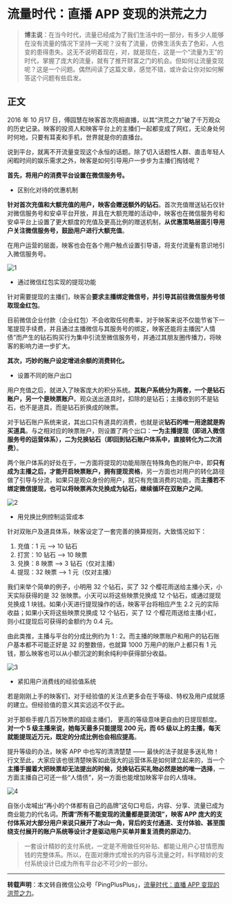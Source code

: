# 流量时代：直播 APP 变现的洪荒之力

> **博主说**：在当今时代，流量已经成为了我们生活中的一部分，有多少人能够在没有流量的情况下坚持一天呢？没有了流量，仿佛生活失去了色彩，人也变的患得患失。这无不说明着现在，对，就是现在，这是一个“流量为王”的时代，掌握了庞大的流量，就有了推开财富之门的机会。但如何让流量变现呢？这是一个问题。偶然间读了这篇文章，感觉不错，或许会让你对如何解答这个问题有些启发。

## 正文


2016 年 10 月17 日，傅园慧在映客首次亮相直播，以其“洪荒之力”破了千万观众的历史记录。映客的投资人和映客平台上的主播们一起都变成了网红，无论身处何时何地，只要有耳麦和手机，世界就是你的直播台。

说到平台，就离不开流量变现这个永恒的话题。除了切入话题性人群、直击年轻人闲暇时间的娱乐需求之外，映客是如何引导用户一步步为主播们掏钱呢？

**首先，将用户的消费平台设置在微信服务号。**

 - 区别化对待的优惠机制

**针对首次充值和大额充值的用户，映客会赠送额外的钻石**。首次充值赠送钻石仅针对微信服务号和安卓平台开放，并且在大额充赠的活动中，映客也在微信服务号和安卓平台上设置了更大额度的充值及更高比例的赠送机制，**从优惠策略层面引导用户关注微信服务号，鼓励用户进行大额充值**。

在用户运营的层面，映客也会在各个用户触点设置引导语，将支付流量有意识地引入微信服务号。

![1](http://img.blog.csdn.net/20170617184133382)

 - 通过微信红包实现的提现功能

针对需要提现的主播们，映客会**要求主播绑定微信号，并引导其前往微信服务号领取现金红包**。

目前微信企业付款（企业红包）不会收取任何费率，对于映客来说不仅能节省下一笔提现手续费，并且通过主播微信与其服务号的绑定，映客还能将主播因“人情债”而产生的钻石购买行为集中引流至微信服务号，并通过其朋友圈传播力，将映客的影响力进一步扩大。  

**其次，巧妙的账户设定增进余额的消费转化。**

 - 设置不同的账户出口

   

用户充值之后，就进入了映客庞大的积分系统。**其账户系统分为两套，一个是钻石账户，另一个是映票账户**。观众送出道具时，扣除的是钻石；主播收到的不是钻石，也不是道具，而是钻石折换成的映票。

对于钻石账户系统来说，其出口只有道具的消费，也就是说**钻石的唯一用途就是购买道具**。与之相对应的映票账户，则设置了两个出口：**一为主播提现（即进入微信服务号的运营体系），二为兑换钻石（即回到钻石账户体系中，直接转化为二次消费）**。

两个账户体系的好处在于，一方面将提现的功能局限在特殊角色的账户中，即**只有成为主播之后，才能开启映票账户，拥有提现资格**，另一方面也对用户的转化路径做了引导与分流，如果只是观众身份的用户，就只有充值消费的功能，而**主播若不绑定微信提现，也可以将映票再次兑换成为钻石，继续循环在双账户之间**。 

![2](http://img.blog.csdn.net/20170617184637796)

 - 用兑换比例控制运营成本

针对双账户及道具体系，映客设定了一套完善的换算规则，大致情况如下：

 1. 充值：1 元 —> 10 钻石
 2. 打赏：10 钻石 --> 10 映票
 3. 兑换：8 映票 --> 3 钻石（仅对主播）
 4. 提现：32 映票 --> 1 元（仅对主播）

我们来举个简单的例子，小明用 32 个钻石，买了 32 个樱花雨送给主播小天，小天实际获得的是 32 张映票。小天可以将这些映票兑换成 12 个钻石，或通过提现兑换成 1 块钱。如果小天进行提现操作的话，映客平台将相应产生 2.2 元的实际收益；如果小天将这些映票兑换成 12 个钻石，买了 12 个樱花雨送给主播小红，则小红提现后可获得的金额约为 0.4 元。

由此类推，主播与平台的分成比例约为 1 : 2。而主播的映票账户和用户的钻石账户基本都不可能正好是 32 的整数倍，也就算 1000 万用户的账户上都只有 1 元钱，那么映客也可以从小额沉淀的剩余纯利中获得部分收益。

![3](http://img.blog.csdn.net/20170617184840048)

 - 紧扣用户消费线的经验值系统

若是刚刚上手的映客们，对于经验值的关注点更多会在于等级、特权及用户成就感的建立。但经验值的意义其实远远不仅于此。

对于那些手握几百万映票的超级主播们， 更高的等级意味更自由的日提现额度。**对一个 5 级主播来说，她每天最多只能提现 200 元，而 65 级以上的主播，每天就能提现近万元，既定的分成比例也会相应提高**。

提升等级的办法，映客 APP 中也写的清清楚楚 —— 最快的法子就是多送礼物！行文至此，大家应该也很清楚映客如此强大的运营体系是如何建立起来的，当一个**主播手握着大把映票却无法提出的时候，兑换钻石买礼物必然是她的唯一选择**，一方面主播自己可还一些“人情债”，另一方面也能增加映客平台的人情味。

![4](http://img.blog.csdn.net/20170617185003409)

自张小龙喊出“再小的个体都有自己的品牌”这句口号后，内容、分享、流量已成为商业能力的代名词。**所谓“所有不能变现的流量都是耍流氓”，映客 APP 庞大的支付体系对大部分用户来说只展开了冰山一角，背后的支付通道、支付体验、甚至围绕支付展开的账户系统等设计才是驱动用户买单并重复消费的原动力**。

> 一套设计精妙的支付系统，一定是不用做任何补贴、都能让用户心甘情愿掏钱的完整体系。所以，在面对爆炸式增长的内容与流量之时，科学精妙的支付系统设计已成为所有平台必不可少的一部分。


----------


**转载声明**：本文转自微信公众号「PingPlusPlus」，[流量时代：直播 APP 变现的洪荒之力](http://mp.weixin.qq.com/s?__biz=MzA3MjQ1ODcxOQ==&mid=505164235&idx=1&sn=f0f1f7139d3e6a605defd1980ac6127f&chksm=04f6997b3381106dd637b1ed0bbd87bf5975ebddb10053450ad16df5594a08c6e6babc3c9474&mpshare=1&scene=23&srcid=0617OBEKzxibDofrDnafHvvw#rd)。

